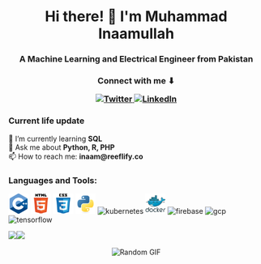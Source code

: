 <!-- Header -->
<h1 align="center">Hi there! 👋 I'm Muhammad Inaamullah</h1>
<h3 align="center">A Machine Learning and Electrical Engineer from Pakistan</h3>

<!-- Social Media Badges -->
<!-- Twitter -->
<h3 align="center">Connect with me ⬇
  
<p align="center">
  
  <!-- Twitter -->
  <a href="https://twitter.com/therealinaam" target="blank">
    <img src="https://img.shields.io/twitter/follow/therealinaam?logo=twitter&style=for-the-badge" alt="Twitter" />
  </a>
  
  <!-- LinkedIn -->
  <a href="https://www.linkedin.com/in/muhammad-inaamullah" target="blank">
    <img src="https://img.shields.io/badge/Connect%20with%20me%20on-LinkedIn-blue?logo=linkedin&style=for-the-badge" alt="LinkedIn" />
  </a>
  
</p>

</h3>
 
<!-- Introduction -->
<h3 align="left">Current life update</h3>
<p align="left">
  🌱 I’m currently learning <strong>SQL</strong><br>
  💬 Ask me about <strong>Python, R, PHP</strong><br>
  📫 How to reach me: <strong>inaam@reeflify.co</strong>
</p>

<!-- Languages and Tools -->
<h3 align="left">Languages and Tools:</h3>
<p align="left">
  <!-- C++ -->
  <img src="https://raw.githubusercontent.com/devicons/devicon/master/icons/cplusplus/cplusplus-original.svg" alt="cplusplus" width="40" height="40"/>
  <!-- HTML5 -->
  <img src="https://raw.githubusercontent.com/devicons/devicon/master/icons/html5/html5-original-wordmark.svg" alt="html5" width="40" height="40"/>
  <!-- CSS3 -->
  <img src="https://raw.githubusercontent.com/devicons/devicon/master/icons/css3/css3-original-wordmark.svg" alt="css3" width="40" height="40"/>
  <!-- Python -->
  <img src="https://raw.githubusercontent.com/devicons/devicon/master/icons/python/python-original.svg" alt="python" width="40" height="40"/> 
  <!-- Kubernetes -->
  <img src="https://www.vectorlogo.zone/logos/kubernetes/kubernetes-icon.svg" alt="kubernetes" width="40" height="40"/>
  <!-- Docker -->
  <img src="https://raw.githubusercontent.com/devicons/devicon/master/icons/docker/docker-original-wordmark.svg" alt="docker" width="40" height="40"/>
  <!-- Firebase  -->
  <img src="https://www.vectorlogo.zone/logos/firebase/firebase-icon.svg" alt="firebase" width="40" height="40"/>
  <!-- GCP -->
  <img src="https://www.vectorlogo.zone/logos/google_cloud/google_cloud-icon.svg" alt="gcp" width="40" height="40"/>
  <!-- Tensorflow --> 
  <img src="https://www.vectorlogo.zone/logos/tensorflow/tensorflow-icon.svg" alt="tensorflow" width="40" height="40"/>
  
</p>

<!-- GitHub Stats -->
<p align="left">
    <img align="centre" src="https://github-readme-stats-eight-theta.vercel.app/api?username=m-inaam&show_icons=true&hide_border=true&include_all_commits=true&count_private=true&bg_color=00000000&theme=tokyonight" height=180px/><img height="120px" src="https://github-readme-stats.vercel.app/api/top-langs/?username=m-inaam&hide=html&hide_title=true&hide_border=true&layout=compact&langs_count=8&theme=tokyonight&bg_color=00000000" />
</p>


<!-- Random GIF -->
<p align="center">
  <img src="https://media.giphy.com/media/Yl5aO3gdVfsQ8/giphy.gif" alt="Random GIF" />
</p>
